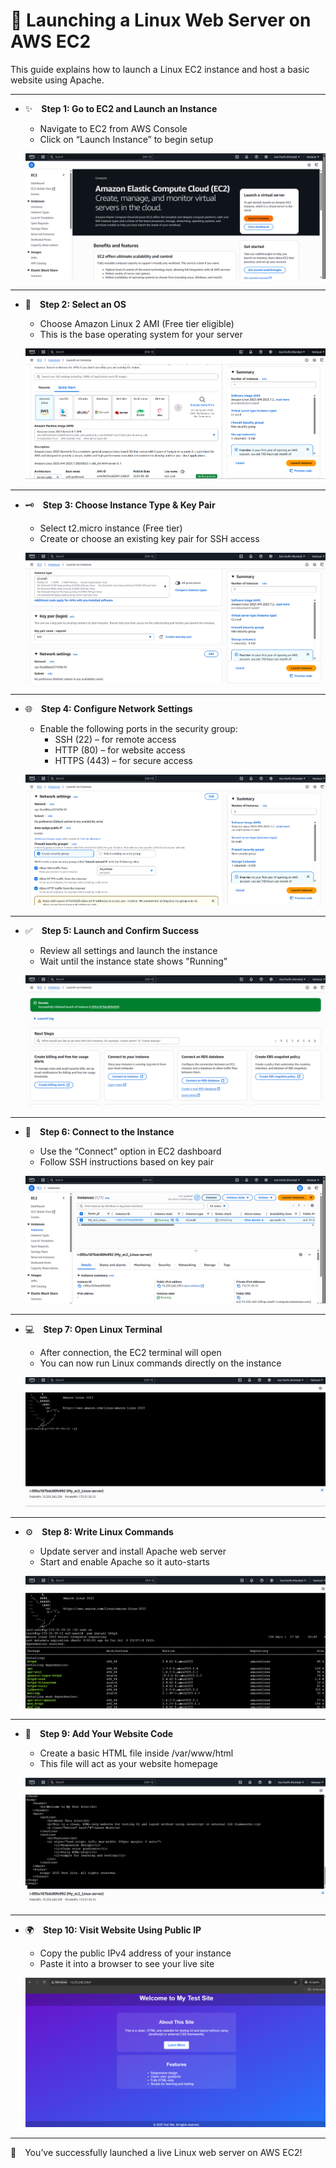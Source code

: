 # 🚀 Launching a Linux Web Server on AWS EC2

This guide explains how to launch a Linux EC2 instance and host a basic website using Apache.

---

- ✨  **Step 1: Go to EC2 and Launch an Instance**  
  - Navigate to EC2 from AWS Console  
  - Click on “Launch Instance” to begin setup  

  ![Step 1](step1.png)

---

- 🧩  **Step 2: Select an OS**  
  - Choose Amazon Linux 2 AMI (Free tier eligible)  
  - This is the base operating system for your server  

  ![Step 2](step2.png)

---

- 🗝️  **Step 3: Choose Instance Type & Key Pair**  
  - Select t2.micro instance (Free tier)  
  - Create or choose an existing key pair for SSH access  

  ![Step 3](step3.png)

---

- 🌐  **Step 4: Configure Network Settings**  
  - Enable the following ports in the security group:  
    - SSH (22) – for remote access  
    - HTTP (80) – for website access  
    - HTTPS (443) – for secure access  

  ![Step 4](step4.png)

---

- ✅  **Step 5: Launch and Confirm Success**  
  - Review all settings and launch the instance  
  - Wait until the instance state shows "Running"  

  ![Step 5](step5.png)

---

- 🔌  **Step 6: Connect to the Instance**  
  - Use the “Connect” option in EC2 dashboard  
  - Follow SSH instructions based on key pair  

  ![Step 6](step6.png)

---

- 💻  **Step 7: Open Linux Terminal**  
  - After connection, the EC2 terminal will open  
  - You can now run Linux commands directly on the instance  

  ![Step 7](step7.png)

---

- ⚙️  **Step 8: Write Linux Commands**  
  - Update server and install Apache web server  
  - Start and enable Apache so it auto-starts  

  ![Step 8](step8.png)

---

- 📝  **Step 9: Add Your Website Code**  
  - Create a basic HTML file inside /var/www/html  
  - This file will act as your website homepage  

  ![Step 9](step9.png)

---

- 🌍  **Step 10: Visit Website Using Public IP**  
  - Copy the public IPv4 address of your instance  
  - Paste it into a browser to see your live site  

  ![Step 10](step10.png)

---

🎉  You’ve successfully launched a live Linux web server on AWS EC2!
